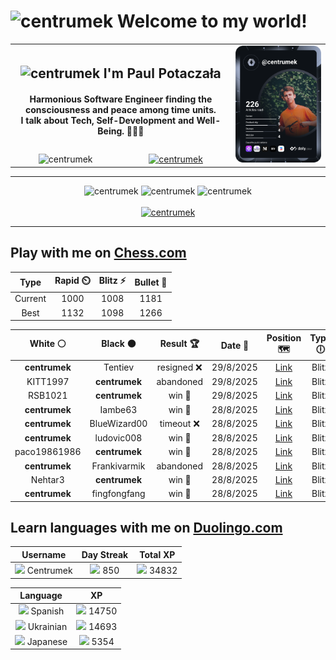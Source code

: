 <h1>
  <img
    src="https://emojis.slackmojis.com/emojis/images/1531849430/4246/blob-sunglasses.gif"
    width="30"
    alt="centrumek"
  />
  Welcome to my world!
</h1>

<table>
  <tbody>
    <tr>
      <td align="center" width="70%" colspan="2">
        <h2>
          <img
            src="https://raw.githubusercontent.com/MartinHeinz/MartinHeinz/master/wave.gif"
            width="30px"
            alt="centrumek"
          />
          I'm Paul Potaczała
        </h2>
        <h4>
          Harmonious Software Engineer finding the consciousness and peace among time units.
          <br/>
          I talk about Tech, Self-Development and Well-Being. 🌿🧘🚀
        </h4>
      </td>
      <td width="30%" rowspan="2">
        <a href="https://app.daily.dev/centrumek">
          <img
            src="./devcard.svg"
            alt="centrumek"
          />
        </a>
      </td>
    </tr>
    <tr align="center">
      <td>
        <img
          src="https://komarev.com/ghpvc/?username=centrumek&label=visitors&color=0e75b6&style=flat"
          alt="centrumek"
        >
      </td>
      <td>
        <a href="https://stackoverflow.com/users/14496012/centrumek">
          <img
            src="https://stackoverflow.com/users/flair/14496012.png?theme=dark"
            alt="centrumek"
          >
        </a>
      </td>
    </tr>
  </tbody>
</table>

---
<div align="center">
  <img 
    src="https://github-readme-stats.vercel.app/api?username=centrumek&show_icons=true&count_private=true&theme=dark&hide_border=true&hide=issues,contribs&bg_color=00000000"
    alt="centrumek"
  />
  <img
    src="https://github-readme-stats.vercel.app/api/top-langs/?username=centrumek&layout=compact&hide_border=true&theme=dark&bg_color=00000000&langs_count=6&exclude_repo=air-statistic-app"
    alt="centrumek"
  />
  <img 
    src="https://github-readme-streak-stats.herokuapp.com?user=centrumek&theme=dark&hide_border=true&background=FFFFFF00"
    alt="centrumek"
  />
  <br/>
  <br/>
  <a href="https://www.buymeacoffee.com/centrumek">
    <img
      src="https://cdn.buymeacoffee.com/buttons/v2/default-orange.png"
      height="50"
      width="210"
      alt="centrumek"
    />
  </a>
</div>

---

## Play with me on [Chess.com](https://www.chess.com/member/centrumek)

<div align="center">
<!--START_SECTION:chessStats-->
<!-- Automatically generated with https://github.com/Balastrong/chess-stats-action -->

| Type | Rapid ⏲️ | Blitz ⚡ | Bullet 🔫 |
|:---:|:---:|:---:|:---:|
| Current | 1000 | 1008 | 1181 |
| Best | 1132 | 1098 | 1266 |

| White ⚪ | Black ⚫ | Result 🏆 | Date 📅 | Position 🗺️ | Type 🕕 |
|:---:|:---:|:---:|:---:|:---:|:---:|
| **centrumek** | Tentiev | resigned ❌ | 29/8/2025 | <a href="http://www.ee.unb.ca/cgi-bin/tervo/fen.pl?select=rnbqkbnr/pppppppp/8/8/8/8/PPPPPPPP/RNBQKBNR w KQkq - 0 1">Link</a> | Blitz |
| KITT1997 | **centrumek** | abandoned  | 29/8/2025 | <a href="http://www.ee.unb.ca/cgi-bin/tervo/fen.pl?select=8/4Q1kr/7p/6p1/4R3/P6P/1PP2PP1/6K1 b - - 0 30">Link</a> | Blitz |
| RSB1021 | **centrumek** | win 🥇 | 29/8/2025 | <a href="http://www.ee.unb.ca/cgi-bin/tervo/fen.pl?select=6n1/2p1k1b1/p2p4/1p2n3/4P1q1/2PP4/PPK2P2/7R w - - 0 25">Link</a> | Blitz |
| **centrumek** | Iambe63 | win 🥇 | 28/8/2025 | <a href="http://www.ee.unb.ca/cgi-bin/tervo/fen.pl?select=5R1k/p1pR4/1p2p1pN/6Pp/1P6/P5K1/8/8 b - - 5 32">Link</a> | Blitz |
| **centrumek** | BlueWizard00 | timeout ❌ | 28/8/2025 | <a href="http://www.ee.unb.ca/cgi-bin/tervo/fen.pl?select=8/8/8/P4rk1/6p1/5Q2/6K1/4B3 w - - 3 51">Link</a> | Blitz |
| **centrumek** | ludovic008 | win 🥇 | 28/8/2025 | <a href="http://www.ee.unb.ca/cgi-bin/tervo/fen.pl?select=8/8/8/8/8/5K2/5Q2/5k2 b - - 16 67">Link</a> | Blitz |
| paco19861986 | **centrumek** | win 🥇 | 28/8/2025 | <a href="http://www.ee.unb.ca/cgi-bin/tervo/fen.pl?select=2k3r1/3r4/p1n2bN1/1p1p1P2/2pP2p1/2B5/PPP2P2/1K5R w - - 0 29">Link</a> | Blitz |
| **centrumek** | Frankivarmik | abandoned  | 28/8/2025 | <a href="http://www.ee.unb.ca/cgi-bin/tervo/fen.pl?select=2k4r/1pp2p1p/1p6/1b2Pp2/3r1P2/P5PP/8/4K3 w - - 0 34">Link</a> | Blitz |
| Nehtar3 | **centrumek** | win 🥇 | 28/8/2025 | <a href="http://www.ee.unb.ca/cgi-bin/tervo/fen.pl?select=r2k1b2/ppp2nq1/3p1p2/3Pp3/2P1PBPr/P7/1P3P1N/RN3RK1 w - - 0 21">Link</a> | Blitz |
| **centrumek** | fingfongfang | win 🥇 | 28/8/2025 | <a href="http://www.ee.unb.ca/cgi-bin/tervo/fen.pl?select=1Q6/8/8/8/8/2P4k/3K4/8 b - - 0 45">Link</a> | Blitz |

<!--END_SECTION:chessStats-->
</div>

## Learn languages with me on [Duolingo.com](https://www.duolingo.com/profile/Centrumek)

<div align="center">
<!--START_SECTION:duolingoStats-->
<!-- Automatically generated with https://github.com/centrumek/duolingo-readme-stats-->

| Username | Day Streak | Total XP |
|:---:|:---:|:---:|
| <img src="https://raw.githubusercontent.com/centrumek/duolingo-readme-stats/main/assets/duolingo.png" height="12"> Centrumek | <img src="https://raw.githubusercontent.com/centrumek/duolingo-readme-stats/main/assets/streakinactive.svg" height="12"> 850 | <img src="https://raw.githubusercontent.com/centrumek/duolingo-readme-stats/main/assets/xp.svg" height="12"> 34832 |

| Language | XP |
|:---:|:---:|
| <img src="https://raw.githubusercontent.com/centrumek/duolingo-readme-stats/main/assets/langs/spanish.svg" height="12"> Spanish | <img src="https://raw.githubusercontent.com/centrumek/duolingo-readme-stats/main/assets/xp.svg" height="12"> 14750 |
| <img src="https://raw.githubusercontent.com/centrumek/duolingo-readme-stats/main/assets/langs/ukrainian.svg" height="12"> Ukrainian | <img src="https://raw.githubusercontent.com/centrumek/duolingo-readme-stats/main/assets/xp.svg" height="12"> 14693 |
| <img src="https://raw.githubusercontent.com/centrumek/duolingo-readme-stats/main/assets/langs/japanese.svg" height="12"> Japanese | <img src="https://raw.githubusercontent.com/centrumek/duolingo-readme-stats/main/assets/xp.svg" height="12"> 5354 |

<!--END_SECTION:duolingoStats-->
</div>
<!--
**centrumek/centrumek** is a ✨ _special_ ✨ repository because its `README.md` (this file) appears on your GitHub profile.

Here are some ideas to get you started:

- 🔭 I’m currently working on ...
- 🌱 I’m currently learning ...
- 👯 I’m looking to collaborate on ...
- 🤔 I’m looking for help with ...
- 💬 Ask me about ...
- 📫 How to reach me: ...
- 😄 Pronouns: ...
- ⚡ Fun fact: ...
-->
